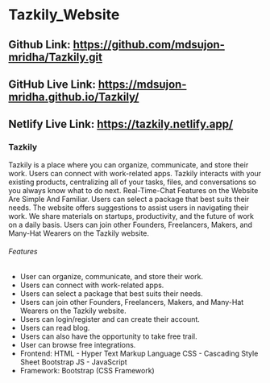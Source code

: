 # Tazkily_Website

## Github Link: https://github.com/mdsujon-mridha/Tazkily.git

## GitHub Live Link: https://mdsujon-mridha.github.io/Tazkily/

## Netlify Live Link: https://tazkily.netlify.app/



### Tazkily

Tazkily is a place where you can organize, communicate, and store their work. Users can connect with work-related apps. Tazkily interacts with your existing products, centralizing all of your tasks, files, and conversations so you always know what to do next. Real-Time-Chat Features on the Website Are Simple And Familiar. Users can select a package that best suits their needs. The website offers suggestions to assist users in navigating their work. We share materials on startups, productivity, and the future of work on a daily basis. Users can join other Founders, Freelancers, Makers, and Many-Hat Wearers on the Tazkily website.

###### Features

* User can organize, communicate, and store their work.
* Users can connect with work-related apps.
* Users can select a package that best suits their needs.
* Users can join other Founders, Freelancers, Makers, and Many-Hat Wearers on the Tazkily website.
* Users can login/register and can create their account.
* Users can read blog.
* Users can also have the opportunity to take free trail.
* User can browse free integrations.
* Frontend:
       HTML - Hyper Text Markup Language
       CSS - Cascading Style Sheet
       Bootstrap
       JS - JavaScript
* Framework:  Bootstrap (CSS Framework)
  
